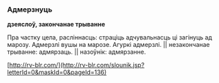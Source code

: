 ### Адмерзнуць
**дзеяслоў, закончанае трыванне**

Пра частку цела, расліннасць: страціць адчувальнасць ці загінуць ад марозу. Адмерзлі вушы на марозе. Агуркі адмерзлі. || незакончанае трыванне: адмярзаць. || назоўнік: адмярзанне.

<a rel="author">[http://rv-blr.com/](http://rv-blr.com/slounik.jsp?letterId=0&maskId=0&pageId=136)</a>
